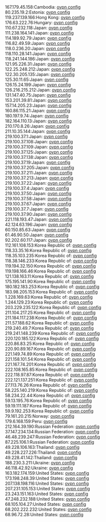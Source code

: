 167.179.45.158:Cambodia: [ovpn config](vpn/167_179_45_158.ovpn)  
80.235.19.2:Estonia: [ovpn config](vpn/80_235_19_2.ovpn)  
119.237.139.166:Hong Kong: [ovpn config](vpn/119_237_139_166.ovpn)  
176.63.222.76:Hungary: [ovpn config](vpn/176_63_222_76.ovpn)  
110.67.232.118:Japan: [ovpn config](vpn/110_67_232_118.ovpn)  
111.238.164.141:Japan: [ovpn config](vpn/111_238_164_141.ovpn)  
114.189.92.79:Japan: [ovpn config](vpn/114_189_92_79.ovpn)  
116.82.49.59:Japan: [ovpn config](vpn/116_82_49_59.ovpn)  
118.0.236.20:Japan: [ovpn config](vpn/118_0_236_20.ovpn)  
118.110.28.141:Japan: [ovpn config](vpn/118_110_28_141.ovpn)  
118.241.144.186:Japan: [ovpn config](vpn/118_241_144_186.ovpn)  
121.95.226.31:Japan: [ovpn config](vpn/121_95_226_31.ovpn)  
122.25.248.212:Japan: [ovpn config](vpn/122_25_248_212.ovpn)  
122.30.205.135:Japan: [ovpn config](vpn/122_30_205_135.ovpn)  
125.30.11.65:Japan: [ovpn config](vpn/125_30_11_65.ovpn)  
126.15.24.199:Japan: [ovpn config](vpn/126_15_24_199.ovpn)  
126.216.215.212:Japan: [ovpn config](vpn/126_216_215_212.ovpn)  
131.147.40.75:Japan: [ovpn config](vpn/131_147_40_75.ovpn)  
153.201.39.81:Japan: [ovpn config](vpn/153_201_39_81.ovpn)  
157.14.205.23:Japan: [ovpn config](vpn/157_14_205_23.ovpn)  
160.86.115.21:Japan: [ovpn config](vpn/160_86_115_21.ovpn)  
180.197.9.74:Japan: [ovpn config](vpn/180_197_9_74.ovpn)  
182.164.110.13:Japan: [ovpn config](vpn/182_164_110_13.ovpn)  
210.170.8.26:Japan: [ovpn config](vpn/210_170_8_26.ovpn)  
211.10.35.144:Japan: [ovpn config](vpn/211_10_35_144.ovpn)  
219.100.37.1:Japan: [ovpn config](vpn/219_100_37_1.ovpn)  
219.100.37.108:Japan: [ovpn config](vpn/219_100_37_108.ovpn)  
219.100.37.109:Japan: [ovpn config](vpn/219_100_37_109.ovpn)  
219.100.37.125:Japan: [ovpn config](vpn/219_100_37_125.ovpn)  
219.100.37.138:Japan: [ovpn config](vpn/219_100_37_138.ovpn)  
219.100.37.19:Japan: [ovpn config](vpn/219_100_37_19.ovpn)  
219.100.37.205:Japan: [ovpn config](vpn/219_100_37_205.ovpn)  
219.100.37.211:Japan: [ovpn config](vpn/219_100_37_211.ovpn)  
219.100.37.213:Japan: [ovpn config](vpn/219_100_37_213.ovpn)  
219.100.37.22:Japan: [ovpn config](vpn/219_100_37_22.ovpn)  
219.100.37.4:Japan: [ovpn config](vpn/219_100_37_4.ovpn)  
219.100.37.50:Japan: [ovpn config](vpn/219_100_37_50.ovpn)  
219.100.37.58:Japan: [ovpn config](vpn/219_100_37_58.ovpn)  
219.100.37.67:Japan: [ovpn config](vpn/219_100_37_67.ovpn)  
219.100.37.7:Japan: [ovpn config](vpn/219_100_37_7.ovpn)  
219.100.37.90:Japan: [ovpn config](vpn/219_100_37_90.ovpn)  
221.118.193.47:Japan: [ovpn config](vpn/221_118_193_47.ovpn)  
42.124.63.196:Japan: [ovpn config](vpn/42_124_63_196.ovpn)  
60.150.85.63:Japan: [ovpn config](vpn/60_150_85_63.ovpn)  
61.46.90.50:Japan: [ovpn config](vpn/61_46_90_50.ovpn)  
92.202.60.117:Japan: [ovpn config](vpn/92_202_60_117.ovpn)  
112.161.108.153:Korea Republic of: [ovpn config](vpn/112_161_108_153.ovpn)  
118.33.35.16:Korea Republic of: [ovpn config](vpn/118_33_35_16.ovpn)  
118.35.103.235:Korea Republic of: [ovpn config](vpn/118_35_103_235.ovpn)  
118.38.146.233:Korea Republic of: [ovpn config](vpn/118_38_146_233.ovpn)  
119.194.32.150:Korea Republic of: [ovpn config](vpn/119_194_32_150.ovpn)  
119.198.166.46:Korea Republic of: [ovpn config](vpn/119_198_166_46.ovpn)  
121.138.163.11:Korea Republic of: [ovpn config](vpn/121_138_163_11.ovpn)  
175.195.141.90:Korea Republic of: [ovpn config](vpn/175_195_141_90.ovpn)  
180.182.183.253:Korea Republic of: [ovpn config](vpn/180_182_183_253.ovpn)  
183.98.205.153:Korea Republic of: [ovpn config](vpn/183_98_205_153.ovpn)  
1.228.169.63:Korea Republic of: [ovpn config](vpn/1_228_169_63.ovpn)  
1.244.129.23:Korea Republic of: [ovpn config](vpn/1_244_129_23.ovpn)  
203.229.235.122:Korea Republic of: [ovpn config](vpn/203_229_235_122.ovpn)  
211.104.217.25:Korea Republic of: [ovpn config](vpn/211_104_217_25.ovpn)  
211.184.117.238:Korea Republic of: [ovpn config](vpn/211_184_117_238.ovpn)  
211.57.188.62:Korea Republic of: [ovpn config](vpn/211_57_188_62.ovpn)  
219.240.49.7:Korea Republic of: [ovpn config](vpn/219_240_49_7.ovpn)  
219.241.148.239:Korea Republic of: [ovpn config](vpn/219_241_148_239.ovpn)  
220.120.185.122:Korea Republic of: [ovpn config](vpn/220_120_185_122.ovpn)  
220.86.83.25:Korea Republic of: [ovpn config](vpn/220_86_83_25.ovpn)  
220.90.89.167:Korea Republic of: [ovpn config](vpn/220_90_89_167.ovpn)  
221.149.74.89:Korea Republic of: [ovpn config](vpn/221_149_74_89.ovpn)  
221.158.101.54:Korea Republic of: [ovpn config](vpn/221_158_101_54.ovpn)  
221.167.74.201:Korea Republic of: [ovpn config](vpn/221_167_74_201.ovpn)  
222.108.165.85:Korea Republic of: [ovpn config](vpn/222_108_165_85.ovpn)  
222.118.97.87:Korea Republic of: [ovpn config](vpn/222_118_97_87.ovpn)  
222.121.137.251:Korea Republic of: [ovpn config](vpn/222_121_137_251.ovpn)  
27.113.76.26:Korea Republic of: [ovpn config](vpn/27_113_76_26.ovpn)  
58.225.140.219:Korea Republic of: [ovpn config](vpn/58_225_140_219.ovpn)  
58.234.22.44:Korea Republic of: [ovpn config](vpn/58_234_22_44.ovpn)  
59.13.195.76:Korea Republic of: [ovpn config](vpn/59_13_195_76.ovpn)  
59.19.111.187:Korea Republic of: [ovpn config](vpn/59_19_111_187.ovpn)  
59.9.192.253:Korea Republic of: [ovpn config](vpn/59_9_192_253.ovpn)  
79.161.20.215:Norway: [ovpn config](vpn/79_161_20_215.ovpn)  
179.6.168.159:Peru: [ovpn config](vpn/179_6_168_159.ovpn)  
212.164.39.190:Russian Federation: [ovpn config](vpn/212_164_39_190.ovpn)  
37.147.234.134:Russian Federation: [ovpn config](vpn/37_147_234_134.ovpn)  
46.48.239.247:Russian Federation: [ovpn config](vpn/46_48_239_247.ovpn)  
87.225.106.1:Russian Federation: [ovpn config](vpn/87_225_106_1.ovpn)  
49.228.106.163:Thailand: [ovpn config](vpn/49_228_106_163.ovpn)  
49.228.227.226:Thailand: [ovpn config](vpn/49_228_227_226.ovpn)  
49.228.41.142:Thailand: [ovpn config](vpn/49_228_41_142.ovpn)  
188.230.3.211:Ukraine: [ovpn config](vpn/188_230_3_211.ovpn)  
46.118.42.92:Ukraine: [ovpn config](vpn/46_118_42_92.ovpn)  
163.182.174.159:United States: [ovpn config](vpn/163_182_174_159.ovpn)  
173.198.248.39:United States: [ovpn config](vpn/173_198_248_39.ovpn)  
207.138.198.116:United States: [ovpn config](vpn/207_138_198_116.ovpn)  
207.231.105.153:United States: [ovpn config](vpn/207_231_105_153.ovpn)  
23.243.151.163:United States: [ovpn config](vpn/23_243_151_163.ovpn)  
47.248.232.188:United States: [ovpn config](vpn/47_248_232_188.ovpn)  
68.105.104.27:United States: [ovpn config](vpn/68_105_104_27.ovpn)  
68.202.222.232:United States: [ovpn config](vpn/68_202_222_232.ovpn)  
68.96.72.28:United States: [ovpn config](vpn/68_96_72_28.ovpn)  
